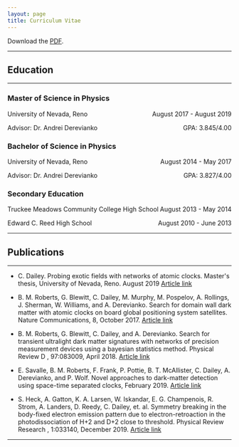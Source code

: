 ```yaml
---
layout: page
title: Curriculum Vitae
---
```


Download the [PDF](\CV\Curriculum_Vitae-2020-02-04.pdf).
___
## Education
___
### Master of Science in Physics
<p style="text-align:left;">
    University of Nevada, Reno
    <span style="float:right;">
        August 2017 - August 2019
    </span>
</p><p style="text-align:left;">
    Advisor: Dr. Andrei Derevianko
    <span style="float:right;">
        GPA: 3.845/4.00
    </span>
</p>

### Bachelor of Science in Physics
<p style="text-align:left;">
    University of Nevada, Reno
    <span style="float:right;">
        August 2014 - May 2017
    </span>
</p>
<p style="text-align:left;">
    Advisor: Dr. Andrei Derevianko
    <span style="float:right;">
        GPA: 3.827/4.00
    </span>
</p>

### Secondary Education
<p style="text-align:left;">
    Truckee Meadows Community College High School
    <span style="float:right;">
        August 2013 - May 2014
    </span>
</p>
<p style="text-align:left;">
    Edward C. Reed High School
    <span style="float:right;">
        August 2010 - June 2013
    </span>
</p>

___

## Publications

___

* C. Dailey. Probing exotic fields with networks of atomic clocks. Master's thesis, University of Nevada, Reno. August 2019 [Article link](http://hdl.handle.net/11714/6029)


* B. M. Roberts, G. Blewitt, C. Dailey, M. Murphy, M. Pospelov, A. Rollings, J. Sherman, W. Williams,
and A. Derevianko. Search for domain wall dark matter with atomic clocks on board global positioning
system satellites.
Nature Communications, 8, October 2017. [Article link](https://www.nature.com/articles/s41467-017-01440-4)

* B.  M.  Roberts,  G.  Blewitt,  C.  Dailey,  and  A.  Derevianko.   Search  for  transient  ultralight  dark
matter signatures with networks of precision measurement devices using a bayesian statistics method.
Physical Review D
, 97:083009, April 2018. [Article link](https://journals.aps.org/prd/abstract/10.1103/PhysRevD.97.083009)

* E.  Savalle,  B.  M.  Roberts,  F.  Frank,  P.  Pottie,  B.  T.  McAllister,  C.  Dailey,  A.  Derevianko,  and
P.  Wolf.   Novel  approaches  to  dark-matter  detection  using  space-time  separated  clocks,  February 2019.  [Article link](https://arxiv.org/abs/1902.07192)

* S. Heck, A. Gatton, K. A. Larsen, W. Iskandar, E. G. Champenois, R. Strom, A. Landers, D. Reedy,
C. Dailey,  et. al. Symmetry  breaking  in  the  body-fixed  electron  emission  pattern  due to electron-retroaction in the photodissociation of H+2 and D+2 close to threshold.
Physical Review
Research
, 1:033140, December 2019.  [Article link](https://journals.aps.org/prresearch/abstract/10.1103/PhysRevResearch.1.033140)

___

